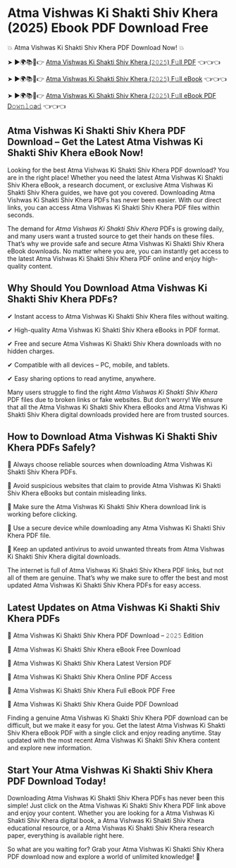 # Atma Vishwas Ki Shakti Shiv Khera (2025) Ebook PDF Download Free

💥 Atma Vishwas Ki Shakti Shiv Khera PDF Download Now! 💥

➤ ►🌍📚📱👉 [Atma Vishwas Ki Shakti Shiv Khera (𝟸𝟶𝟸𝟻) F𝚞ll PDF](https://getpdf.xyz/atma-vishwas-ki-shakti-shiv-khera) 👈👈👈


➤ ►🌍📚📱👉 [Atma Vishwas Ki Shakti Shiv Khera (𝟸𝟶𝟸𝟻) F𝚞ll eBook](https://getpdf.xyz/atma-vishwas-ki-shakti-shiv-khera) 👈👈👈


➤ ►🌍📚📱👉 [Atma Vishwas Ki Shakti Shiv Khera (𝟸𝟶𝟸𝟻) F𝚞ll eBook PDF D𝚘𝚠𝚗𝚕𝚘a𝚍](https://getpdf.xyz/atma-vishwas-ki-shakti-shiv-khera) 👈👈👈


## Atma Vishwas Ki Shakti Shiv Khera PDF Download – Get the Latest Atma Vishwas Ki Shakti Shiv Khera eBook Now!

Looking for the best Atma Vishwas Ki Shakti Shiv Khera PDF download? You are in the right place! Whether you need the latest Atma Vishwas Ki Shakti Shiv Khera eBook, a research document, or exclusive Atma Vishwas Ki Shakti Shiv Khera guides, we have got you covered. Downloading Atma Vishwas Ki Shakti Shiv Khera PDFs has never been easier. With our direct links, you can access Atma Vishwas Ki Shakti Shiv Khera PDF files within seconds.

The demand for *Atma Vishwas Ki Shakti Shiv Khera* PDFs is growing daily, and many users want a trusted source to get their hands on these files. That’s why we provide safe and secure Atma Vishwas Ki Shakti Shiv Khera eBook downloads. No matter where you are, you can instantly get access to the latest Atma Vishwas Ki Shakti Shiv Khera PDF online and enjoy high-quality content.

## Why Should You Download Atma Vishwas Ki Shakti Shiv Khera PDFs?

✔ Instant access to Atma Vishwas Ki Shakti Shiv Khera files without waiting.

✔ High-quality Atma Vishwas Ki Shakti Shiv Khera eBooks in PDF format.

✔ Free and secure Atma Vishwas Ki Shakti Shiv Khera downloads with no hidden charges.

✔ Compatible with all devices – PC, mobile, and tablets.

✔ Easy sharing options to read anytime, anywhere.

Many users struggle to find the right *Atma Vishwas Ki Shakti Shiv Khera* PDF files due to broken links or fake websites. But don’t worry! We ensure that all the Atma Vishwas Ki Shakti Shiv Khera eBooks and Atma Vishwas Ki Shakti Shiv Khera digital downloads provided here are from trusted sources.

## How to Download Atma Vishwas Ki Shakti Shiv Khera PDFs Safely?

📌 Always choose reliable sources when downloading Atma Vishwas Ki Shakti Shiv Khera PDFs.

📌 Avoid suspicious websites that claim to provide Atma Vishwas Ki Shakti Shiv Khera eBooks but contain misleading links.

📌 Make sure the Atma Vishwas Ki Shakti Shiv Khera download link is working before clicking.

📌 Use a secure device while downloading any Atma Vishwas Ki Shakti Shiv Khera PDF file.

📌 Keep an updated antivirus to avoid unwanted threats from Atma Vishwas Ki Shakti Shiv Khera digital downloads.

The internet is full of Atma Vishwas Ki Shakti Shiv Khera PDF links, but not all of them are genuine. That’s why we make sure to offer the best and most updated Atma Vishwas Ki Shakti Shiv Khera PDFs for easy access.

## Latest Updates on Atma Vishwas Ki Shakti Shiv Khera PDFs

🔹 Atma Vishwas Ki Shakti Shiv Khera PDF Download – 𝟸𝟶𝟸𝟻 Edition

🔹 Atma Vishwas Ki Shakti Shiv Khera eBook Free Download

🔹 Atma Vishwas Ki Shakti Shiv Khera Latest Version PDF

🔹 Atma Vishwas Ki Shakti Shiv Khera Online PDF Access

🔹 Atma Vishwas Ki Shakti Shiv Khera Full eBook PDF Free

🔹 Atma Vishwas Ki Shakti Shiv Khera Guide PDF Download

Finding a genuine Atma Vishwas Ki Shakti Shiv Khera PDF download can be difficult, but we make it easy for you. Get the latest Atma Vishwas Ki Shakti Shiv Khera eBook PDF with a single click and enjoy reading anytime. Stay updated with the most recent Atma Vishwas Ki Shakti Shiv Khera content and explore new information.

## Start Your Atma Vishwas Ki Shakti Shiv Khera PDF Download Today!

Downloading Atma Vishwas Ki Shakti Shiv Khera PDFs has never been this simple! Just click on the Atma Vishwas Ki Shakti Shiv Khera PDF link above and enjoy your content. Whether you are looking for a Atma Vishwas Ki Shakti Shiv Khera digital book, a Atma Vishwas Ki Shakti Shiv Khera educational resource, or a Atma Vishwas Ki Shakti Shiv Khera research paper, everything is available right here.

So what are you waiting for? Grab your Atma Vishwas Ki Shakti Shiv Khera PDF download now and explore a world of unlimited knowledge! 🚀